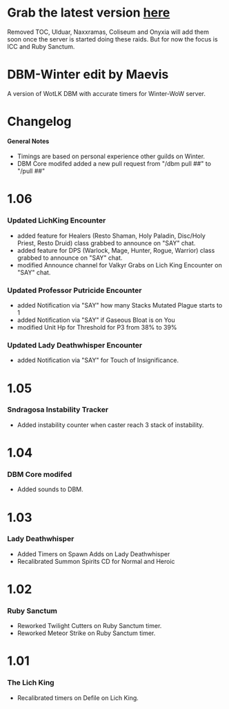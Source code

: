 # Grab the latest version [here](https://github.com/Lvcifvr/DBM-Winter/archive/main.zip)
Removed TOC, Ulduar, Naxxramas, Coliseum and Onyxia will add them soon once the server is started doing these raids. But for now the focus is ICC and Ruby Sanctum.

# DBM-Winter edit by Maevis
A version of WotLK DBM with accurate timers for Winter-WoW server. 

# Changelog 
#### General Notes
* Timings are based on personal experience other guilds on Winter. 
* DBM Core modifed added a new pull request from "/dbm pull ##" to "/pull ##"

# 1.06
### Updated LichKing Encounter
* added feature for Healers (Resto Shaman, Holy Paladin, Disc/Holy Priest, Resto Druid) class grabbed to announce on "SAY" chat.
* added feature for DPS (Warlock, Mage, Hunter, Rogue, Warrior) class grabbed to announce on "SAY" chat.
* modified Announce channel for Valkyr Grabs on Lich King Encounter on "SAY" chat.

### Updated Professor Putricide Encounter
* added Notification via "SAY" how many Stacks Mutated Plague starts to 1
* added Notification via "SAY" if Gaseous Bloat is on You
* modified Unit Hp for Threshold for P3 from 38% to 39%

### Updated Lady Deathwhisper Encounter
* added Notification via "SAY" for Touch of Insignificance.

# 1.05
### Sndragosa Instability Tracker
* Added instability counter when caster reach 3 stack of instability.

# 1.04
### DBM Core modifed
* Added sounds to DBM.

# 1.03
### Lady Deathwhisper
* Added Timers on Spawn Adds on Lady Deathwhisper
* Recalibrated Summon Spirits CD for Normal and Heroic

# 1.02
### Ruby Sanctum
* Reworked Twilight Cutters on Ruby Sanctum timer.
* Reworked Meteor Strike on Ruby Sanctum timer.

# 1.01
### The Lich King
* Recalibrated timers on Defile on Lich King.
